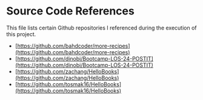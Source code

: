 # Source Code References

This file lists certain Github repositories I referenced during the execution of this project.

* [https://github.com/bahdcoder/more-recipes](https://github.com/bahdcoder/more-recipes)
* [https://github.com/dinobi/Bootcamp-LOS-24-POSTIT](https://github.com/dinobi/Bootcamp-LOS-24-POSTIT)
* [https://github.com/zachang/HelloBooks](https://github.com/zachang/HelloBooks)
* [https://github.com/tosmak16/HelloBooks](https://github.com/tosmak16/HelloBooks)